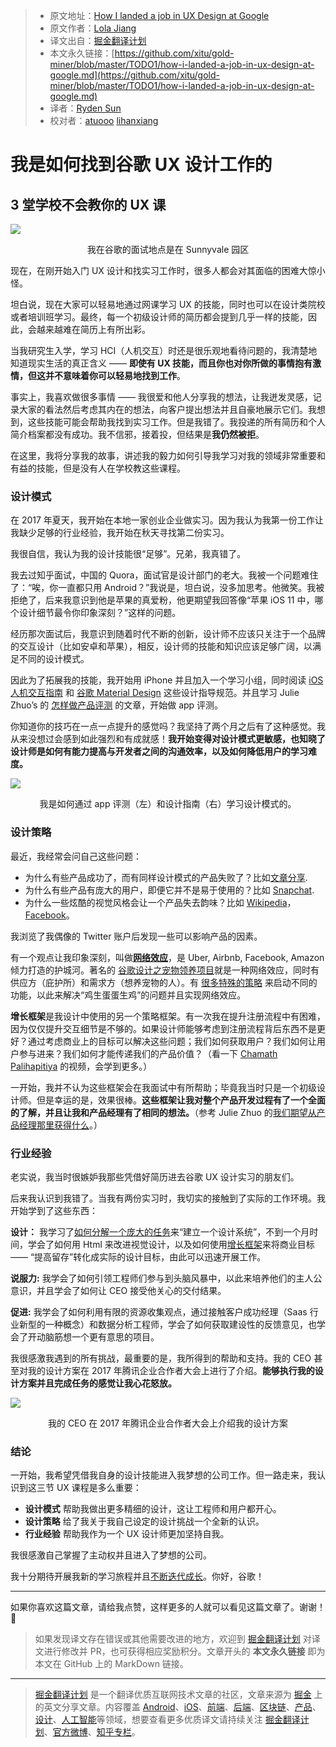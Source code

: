 > * 原文地址：[How I landed a job in UX Design at Google](https://uxdesign.cc/how-i-landed-a-job-in-ux-design-at-google-58103f8bf766)
> * 原文作者：[Lola Jiang](https://uxdesign.cc/@hjwwjxm?source=post_header_lockup)
> * 译文出自：[掘金翻译计划](https://github.com/xitu/gold-miner)
> * 本文永久链接：[https://github.com/xitu/gold-miner/blob/master/TODO1/how-i-landed-a-job-in-ux-design-at-google.md](https://github.com/xitu/gold-miner/blob/master/TODO1/how-i-landed-a-job-in-ux-design-at-google.md)
> * 译者：[Ryden Sun](https://juejin.im/user/585b9407da2f6000657a5c0c)
> * 校对者：[atuooo](https://github.com/atuooo)    [lihanxiang](https://github.com/lihanxiang)

# 我是如何找到谷歌 UX 设计工作的

## 3 堂学校不会教你的 UX 课

![](https://cdn-images-1.medium.com/max/800/1*qkizTQLSlwHR6xONU0cYDQ.jpeg)

<center>我在谷歌的面试地点是在 Sunnyvale 园区</center>

现在，在刚开始入门 UX 设计和找实习工作时，很多人都会对其面临的困难大惊小怪。

坦白说，现在大家可以轻易地通过网课学习 UX 的技能，同时也可以在设计类院校或者培训班学习。最终，每一个初级设计师的简历都会提到几乎一样的技能，因此，会越来越难在简历上有所出彩。

当我研究生入学，学习 HCI（人机交互）时还是很乐观地看待问题的，我清楚地知道现实生活的真正含义 —— **即使有 UX 技能，而且你也对你所做的事情抱有激情，但这并不意味着你可以轻易地找到工作**。

事实上，我喜欢做很多事情 —— 我很爱和他人分享我的想法，让我迸发灵感，记录大家的看法然后考虑其内在的想法，向客户提出想法并且自豪地展示它们。我想到，这些技能可能会帮助我找到实习工作。但是我错了。我投递的所有简历和个人简介档案都没有成功。我不信邪，接着投，但结果是**我仍然被拒**。

在这里，我将分享我的故事，讲述我的毅力如何引导我学习对我的领域非常重要和有益的技能，但是没有人在学校教这些课程。

### 设计模式

在 2017 年夏天，我开始在本地一家创业企业做实习。因为我认为我第一份工作让我缺少足够的行业经验，我开始在秋天寻找第二份实习。

我很自信，我认为我的设计技能很“足够”。兄弟，我真错了。

我去过知乎面试，中国的 Quora，面试官是设计部门的老大。我被一个问题难住了：“唉，你一直都只用 Android？”我说是，坦白说，没多加思考。他微笑。我被拒绝了，后来我意识到他是苹果的真爱粉，他更期望我回答像“苹果 iOS 11 中，哪个设计细节最令你印象深刻？”这样的问题。

经历那次面试后，我意识到随着时代不断的创新，设计师不应该只关注于一个品牌的交互设计（比如安卓和苹果），相反，设计师的技能和知识应该足够广阔，以满足不同的设计模式。

因此为了拓展我的技能，我开始用 iPhone 并且加入一个学习小组，同时阅读 [iOS 人机交互指南](https://developer.apple.com/ios/human-interface-guidelines/overview/themes/) 和 [谷歌 Material Design](https://material.io/guidelines/) 这些设计指导规范。并且学习 Julie Zhuo’s 的 [怎样做产品评测](https://medium.com/the-year-of-the-looking-glass/how-to-do-a-product-critique-98b657050638) 的文章，开始做 app 评测。

你知道你的技巧在一点一点提升的感觉吗？我坚持了两个月之后有了这种感觉。我从来没想过会感到如此强烈和有成就感！**我开始变得对设计模式更敏感，也知晓了设计师是如何有能力提高与开发者之间的沟通效率，以及如何降低用户的学习难度。**

![](https://cdn-images-1.medium.com/max/800/1*b_XTl1J1BOE_VIlFpPrG1w.png)

<center>我是如何通过 app 评测（左）和设计指南（右）学习设计模式的。</center>

### 设计策略

最近，我经常会问自己这些问题：

*   为什么有些产品成功了，而有同样设计模式的产品失败了？比如[文章分享](https://design.quora.com/Design-Conflicts-in-Messenger-Day).
*   为什么有些产品有庞大的用户，即便它并不是易于使用的？比如 [Snapchat](https://blog.figma.com/designers-weigh-in-did-snapchat-succeed-because-of-its-controversial-ui-17eab17647d8).
*   为什么一些炫酷的视觉风格会让一个产品失去韵味？比如 [Wikipedia](https://www.fastcodesign.com/3029269/a-prettier-wikipedia-design-that-could-never-work)，[Facebook](http://www.businessinsider.com/facebook-failed-news-feed-redesign-2014-3)。

我浏览了我偶像的 Twitter 账户后发现一些可以影响产品的因素。

有一个观点让我印象深刻，叫做[**网络效应**](https://a16z.com/2016/03/07/all-about-network-effects/)，是 Uber, Airbnb, Facebook, Amazon 倾力打造的护城河。著名的 [谷歌设计之宠物领养项目](https://medium.com/@polkuijken/pet-adoption-8798b14af117)就是一种网络效应，同时有供应方（庇护所）和需求方（想养宠物的人）。有 [很多特殊的策略](https://a16z.com/2016/03/07/all-about-network-effects/) 来启动不同的功能，以此来解决“鸡生蛋蛋生鸡”的问题并且实现网络效应。

**增长框架**是我设计中使用的另一个策略框架。有一次我在提升注册流程中有困难，因为仅仅提升交互细节是不够的。如果设计师能够考虑到注册流程背后东西不是更好？通过考虑商业上的目标可以解决这些问题；我们如何获取用户？我们如何让用户参与进来？我们如何才能传递我们的产品价值？（看一下 [Chamath Palihapitiya](https://youtu.be/raIUQP71SBU) 的视频，会学到更多。）

一开始，我并不认为这些框架会在我面试中有所帮助；毕竟我当时只是一个初级设计师。但是幸运的是，效果很棒。**这些框架让我对整个产品开发过程有了一个全面的了解，并且让我和产品经理有了相同的想法。**（参考 Julie Zhuo 的[我们期望从产品经理那里获得什么](https://medium.com/the-year-of-the-looking-glass/what-to-expect-from-pms-e9750ec09bbf)。）

### 行业经验

老实说，我当时很嫉妒我那些凭借好简历进去谷歌 UX 设计实习的朋友们。

后来我认识到我错了。当我有两份实习时，我切实的接触到了实际的工作环境。我开始学到了这些东西：

**设计：** 我学习了[如何分解一个庞大的任务](https://medium.com/@hjwwjxm/3-things-i-learned-during-my-ux-internship-at-clinc-50a82b229294)来“建立一个设计系统”，不到一个月时间，学会了如何用 Html 来改进视觉设计，以及如何使用[增长框架](http://andrewchen.co/new-data-shows-why-losing-80-of-your-mobile-users-is-normal-and-that-the-best-apps-do-much-better/)来将商业目标 —— “提高留存”转化成实际的设计目标，由此可以迅速开展工作。

**说服力:** 我学会了如何引领工程师们参与到头脑风暴中，以此来培养他们的主人公意识，并且学会了如何让 CEO 接受他关心的交付结果。

**促进:** 我学会了如何利用有限的资源收集观点，通过接触客户成功经理（Saas 行业新型的一种概念）和数据分析工程师，学会了如何获取建设性的反馈意见，也学会了开动脑筋想一个更有意思的项目。

我很感激我遇到的所有挑战，最重要的是，我所得到的帮助和支持。我的 CEO 甚至对我的设计方案在 2017 年腾讯企业合作者大会上进行了介绍。**能够执行我的设计方案并且完成任务的感觉让我心花怒放。**

![](https://cdn-images-1.medium.com/max/800/1*azkkrfF1fsfK6G7cSPOQiA.png)

<center>我的 CEO 在 2017 年腾讯企业合作者大会上介绍我的设计方案</center>

### 结论

一开始，我希望凭借我自身的设计技能进入我梦想的公司工作。但一路走来，我认识到这三节 UX 课程是多么重要：

*   **设计模式** 帮助我做出更多精细的设计，这让工程师和用户都开心。
*   **设计策略** 给了我关于我自己设定的设计挑战一个全新的认识。
*   **行业经验** 帮助我作为一个 UX 设计师更加坚持自我。

我很感激自己掌握了主动权并且进入了梦想的公司。

我十分期待开展我新的学习旅程并且[不断迭代成长](https://medium.com/the-year-of-the-looking-glass/junior-designers-vs-senior-designers-fbe483d3b51e)。你好，谷歌！

* * *

如果你喜欢这篇文章，请给我点赞，这样更多的人就可以看见这篇文章了。谢谢！ 👏

> 如果发现译文存在错误或其他需要改进的地方，欢迎到 [掘金翻译计划](https://github.com/xitu/gold-miner) 对译文进行修改并 PR，也可获得相应奖励积分。文章开头的 **本文永久链接** 即为本文在 GitHub 上的 MarkDown 链接。


---

> [掘金翻译计划](https://github.com/xitu/gold-miner) 是一个翻译优质互联网技术文章的社区，文章来源为 [掘金](https://juejin.im) 上的英文分享文章。内容覆盖 [Android](https://github.com/xitu/gold-miner#android)、[iOS](https://github.com/xitu/gold-miner#ios)、[前端](https://github.com/xitu/gold-miner#前端)、[后端](https://github.com/xitu/gold-miner#后端)、[区块链](https://github.com/xitu/gold-miner#区块链)、[产品](https://github.com/xitu/gold-miner#产品)、[设计](https://github.com/xitu/gold-miner#设计)、[人工智能](https://github.com/xitu/gold-miner#人工智能)等领域，想要查看更多优质译文请持续关注 [掘金翻译计划](https://github.com/xitu/gold-miner)、[官方微博](http://weibo.com/juejinfanyi)、[知乎专栏](https://zhuanlan.zhihu.com/juejinfanyi)。
